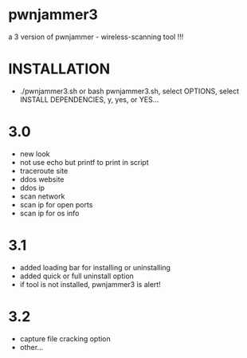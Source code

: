 # pwnjammer3
a 3 version of pwnjammer - wireless-scanning tool !!!
# INSTALLATION
* ./pwnjammer3.sh or bash pwnjammer3.sh, select OPTIONS, select INSTALL DEPENDENCIES, y, yes, or YES...
# 3.0
+ new look
+ not use echo but printf to print in script
+ traceroute site
+ ddos website 
+ ddos ip
+ scan network
+ scan ip for open ports
+ scan ip for os info
# 3.1
+ added loading bar for installing or uninstalling
+ added quick or full uninstall option
+ if tool is not installed, pwnjammer3 is alert!
# 3.2
+ capture file cracking option
+ other...

